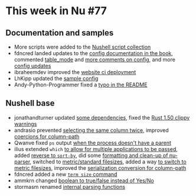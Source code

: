 # This week in Nu #77

## Documentation and samples

- More scripts were added to the [Nushell script collection](https://github.com/nushell/nu_scripts)
- fdncred landed updates to the [config documentation in the book](https://github.com/nushell/nushell.github.io/pull/92), commented [table_mode](https://github.com/nushell/nushell/pull/3036) and [more comments on config](https://github.com/nushell/nushell/pull/3040/files), and more [config updates](https://github.com/nushell/nushell/pull/3044)
- ibraheemdev improved the [website ci deployment](https://github.com/nushell/nushell.github.io/pull/96)
- LhKipp updated the [sample config](https://github.com/nushell/nushell/pull/3031)
- Andy-Python-Programmer fixed a [typo in the README](https://github.com/nushell/nushell/pull/3013)

## Nushell base

- jonathandturner updated [some dependencies](https://github.com/nushell/nushell/pull/3011), fixed the [Rust 1.50 clippy warnings](https://github.com/nushell/nushell/pull/3049)
- andrasio prevented [selecting the same column twice](https://github.com/nushell/nushell/pull/3012), improved [coercions for column-path](https://github.com/nushell/nushell/pull/3016)
- Qwanve fixed `ps` output [when the process doesn't have a parent](https://github.com/nushell/nushell/pull/3015)
- ilius extended `which` [to allow for multiple applications to be passed](https://github.com/nushell/nushell/pull/3024), added [reverse to `sort-by`](https://github.com/nushell/nushell/pull/3025), did some [formatting and clean-up of nu-parser](https://github.com/nushell/nushell/pull/3033), switched to [metric/standard filesizes](https://github.com/nushell/nushell/pull/3035), added a way [to switch to metric filesizes](https://github.com/nushell/nushell/pull/3045), improved the [serialization conversion for column-path](https://github.com/nushell/nushell/pull/3048)
- fdncred added a new [`term size` command](https://github.com/nushell/nushell/pull/3038)
- ammkrn changed [boolean to true/false instead of Yes/No](https://github.com/nushell/nushell/pull/3043)
- stormasm renamed [internal parsing functions](https://github.com/nushell/nushell/pull/3047)
